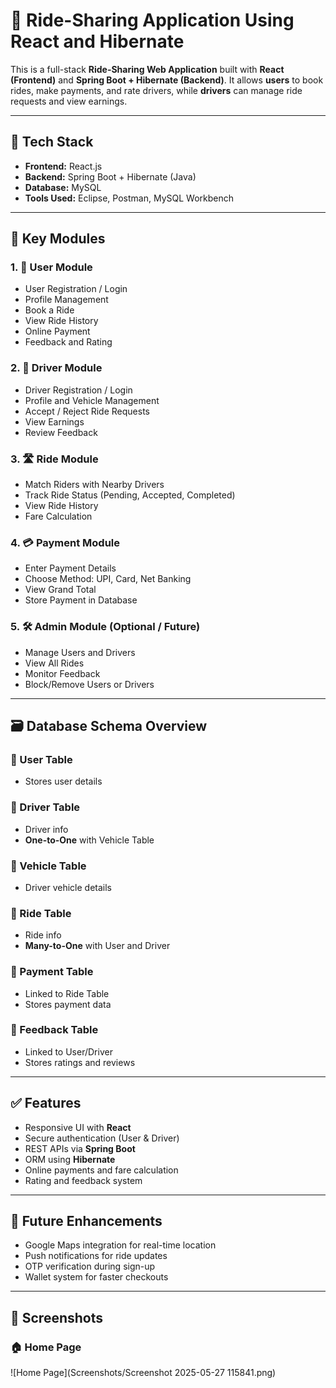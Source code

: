 # 🚗 Ride-Sharing Application Using React and Hibernate

This is a full-stack **Ride-Sharing Web Application** built with **React (Frontend)** and **Spring Boot + Hibernate (Backend)**. It allows **users** to book rides, make payments, and rate drivers, while **drivers** can manage ride requests and view earnings.

---

## 🧰 Tech Stack

- **Frontend:** React.js
- **Backend:** Spring Boot + Hibernate (Java)
- **Database:** MySQL
- **Tools Used:** Eclipse, Postman, MySQL Workbench

---

## 🎯 Key Modules

### 1. 👤 User Module
- User Registration / Login
- Profile Management
- Book a Ride
- View Ride History
- Online Payment
- Feedback and Rating

### 2. 🚖 Driver Module
- Driver Registration / Login
- Profile and Vehicle Management
- Accept / Reject Ride Requests
- View Earnings
- Review Feedback

### 3. 🛣 Ride Module
- Match Riders with Nearby Drivers
- Track Ride Status (Pending, Accepted, Completed)
- View Ride History
- Fare Calculation

### 4. 💳 Payment Module
- Enter Payment Details
- Choose Method: UPI, Card, Net Banking
- View Grand Total
- Store Payment in Database

### 5. 🛠 Admin Module (Optional / Future)
- Manage Users and Drivers
- View All Rides
- Monitor Feedback
- Block/Remove Users or Drivers

---

## 🗃 Database Schema Overview

### 📄 User Table
- Stores user details

### 📄 Driver Table
- Driver info
- **One-to-One** with Vehicle Table

### 📄 Vehicle Table
- Driver vehicle details

### 📄 Ride Table
- Ride info
- **Many-to-One** with User and Driver

### 📄 Payment Table
- Linked to Ride Table
- Stores payment data

### 📄 Feedback Table
- Linked to User/Driver
- Stores ratings and reviews

---

## ✅ Features

- Responsive UI with **React**
- Secure authentication (User & Driver)
- REST APIs via **Spring Boot**
- ORM using **Hibernate**
- Online payments and fare calculation
- Rating and feedback system

---

## 🚀 Future Enhancements

- Google Maps integration for real-time location
- Push notifications for ride updates
- OTP verification during sign-up
- Wallet system for faster checkouts

---

## 📸 Screenshots

### 🏠 Home Page
![Home Page](Screenshots/Screenshot 2025-05-27 115841.png)



